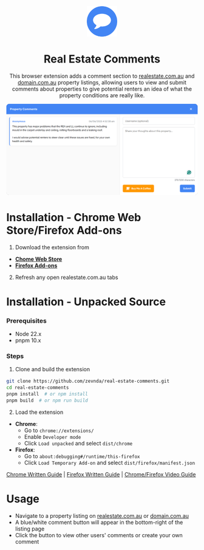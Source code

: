 <div align="center">
<img src="./public/logo.png" width="80" alt="app logo">

<h1>Real Estate Comments</h1>

This browser extension adds a comment section to [realestate.com.au](https://www.realestate.com.au) and [domain.com.au](https://www.domain.com.au) property listings, allowing users to view and submit comments about properties to give potential renters an idea of what the property conditions are really like.

<img src="./public/example.png" width="700" alt="example image"><br />
</div>

# Installation - Chrome Web Store/Firefox Add-ons

1. Download the extension from
  - **[Chome Web Store](https://chromewebstore.google.com/detail/fpmhogbiebniapjfkbhgeacgkgpjaenn)**
  - **[Firefox Add-ons](https://addons.mozilla.org/en-US/firefox/addon/real-estate-comments/)**
2. Refresh any open realestate.com.au tabs

# Installation - Unpacked Source

### Prerequisites
- Node 22.x
- pnpm 10.x

### Steps
1. Clone and build the extension
```bash
git clone https://github.com/zevnda/real-estate-comments.git
cd real-estate-comments
pnpm install  # or npm install
pnpm build  # or npm run build
```

2. Load the extension
- **Chrome**:
  - Go to `chrome://extensions/`
  - Enable `Developer mode`
  - Click `Load unpacked` and select `dist/chrome`
- **Firefox**:
  - Go to `about:debugging#/runtime/this-firefox`
  - Click `Load Temporary Add-on` and select `dist/firefox/manifest.json`

[Chrome Written Guide](https://developer.chrome.com/docs/extensions/mv3/getstarted/development-basics/#load-unpacked) | [Firefox Written Guide](https://developer.mozilla.org/en-US/docs/Mozilla/Add-ons/WebExtensions/Your_first_WebExtension#installing) | [Chrome/Firefox Video Guide](https://www.youtube.com/watch?v=dhaGRJvJAII)

# Usage

- Navigate to a property listing on [realestate.com.au](https://www.realestate.com.au) or [domain.com.au](https://www.domain.com.au)
- A blue/white comment button will appear in the bottom-right of the listing page
- Click the button to view other users' comments or create your own comment